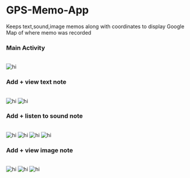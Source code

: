 # GPS-Memo-App
Keeps text,sound,image memos along with coordinates to display Google Map of where memo was recorded

<html>

  <head>

  </head>

  <body>
  <h3>Main Activity</h3>
  </br>
<img src="Tainiotita-Screenshots/1.png" alt="hi" class="inline"/>
</br>
<h3>Add + view text note</h3>
</br>
<img src="Tainiotita-Screenshots/2.png" alt="hi" class="inline"/>
<img src="Tainiotita-Screenshots/3.png" alt="hi" class="inline"/>
</br>
  <h3>Add + listen to sound note</h3>
  </br>
<img src="Tainiotita-Screenshots/4.png" alt="hi" class="inline"/>
<img src="Tainiotita-Screenshots/5.png" alt="hi" class="inline"/>
<img src="Tainiotita-Screenshots/6.png" alt="hi" class="inline"/>
<img src="Tainiotita-Screenshots/7.png" alt="hi" class="inline"/>
</br>
  <h3>Add + view image note</h3>
  </br>
<img src="Tainiotita-Screenshots/8.png" alt="hi" class="inline"/>
<img src="Tainiotita-Screenshots/9.png" alt="hi" class="inline"/>
<img src="Tainiotita-Screenshots/10.png" alt="hi" class="inline"/>
  </body>
</html>
